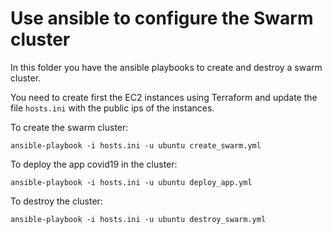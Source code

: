 # Use ansible to configure the Swarm cluster

In this folder you have the ansible playbooks to create and destroy a swarm cluster.

You need to create first the EC2 instances using Terraform and update the file
`hosts.ini` with the public ips of the instances.

To create the swarm cluster:

```shell
ansible-playbook -i hosts.ini -u ubuntu create_swarm.yml
```

To deploy the app covid19 in the cluster:
```shell
ansible-playbook -i hosts.ini -u ubuntu deploy_app.yml
```

To destroy the cluster:

```shell
ansible-playbook -i hosts.ini -u ubuntu destroy_swarm.yml 
```

